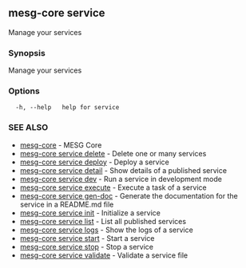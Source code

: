 ## mesg-core service

Manage your services

### Synopsis

Manage your services

### Options

```
  -h, --help   help for service
```

### SEE ALSO

* [mesg-core](mesg-core.md)	 - MESG Core
* [mesg-core service delete](mesg-core_service_delete.md)	 - Delete one or many services
* [mesg-core service deploy](mesg-core_service_deploy.md)	 - Deploy a service
* [mesg-core service detail](mesg-core_service_detail.md)	 - Show details of a published service
* [mesg-core service dev](mesg-core_service_dev.md)	 - Run a service in development mode
* [mesg-core service execute](mesg-core_service_execute.md)	 - Execute a task of a service
* [mesg-core service gen-doc](mesg-core_service_gen-doc.md)	 - Generate the documentation for the service in a README.md file
* [mesg-core service init](mesg-core_service_init.md)	 - Initialize a service
* [mesg-core service list](mesg-core_service_list.md)	 - List all published services
* [mesg-core service logs](mesg-core_service_logs.md)	 - Show the logs of a service
* [mesg-core service start](mesg-core_service_start.md)	 - Start a service
* [mesg-core service stop](mesg-core_service_stop.md)	 - Stop a service
* [mesg-core service validate](mesg-core_service_validate.md)	 - Validate a service file

